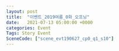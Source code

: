 ```yaml
---
layout: post
title:  "이벤트_2019여름_0화_오프닝"
date:   2021-07-13 05:00:00 +0000
categories: Event
Tags: Story Event
SceneCode: ["scene_evt190627_cp0_q1_s10"]
---
```

